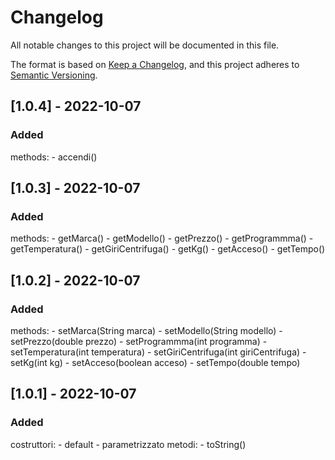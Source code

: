 # Changelog
All notable changes to this project will be documented in this file.

The format is based on [Keep a Changelog](https://keepachangelog.com/en/1.0.0/),
and this project adheres to [Semantic Versioning](https://semver.org/spec/v2.0.0.html).



## [1.0.4] - 2022-10-07
### Added
methods:
	- accendi()


## [1.0.3] - 2022-10-07
### Added
methods:
	- getMarca()
	- getModello()
	- getPrezzo()
	- getProgrammma()
	- getTemperatura()
	- getGiriCentrifuga()
	- getKg()
	- getAcceso()
	- getTempo()


## [1.0.2] - 2022-10-07
### Added
methods:
	- setMarca(String marca)
	- setModello(String modello)
	- setPrezzo(double prezzo)
	- setProgrammma(int programma)
	- setTemperatura(int temperatura)
	- setGiriCentrifuga(int giriCentrifuga)
	- setKg(int kg)
	- setAcceso(boolean acceso)
	- setTempo(double tempo)


## [1.0.1] - 2022-10-07
### Added
costruttori:
	- default
	- parametrizzato
metodi:
	- toString()
	


